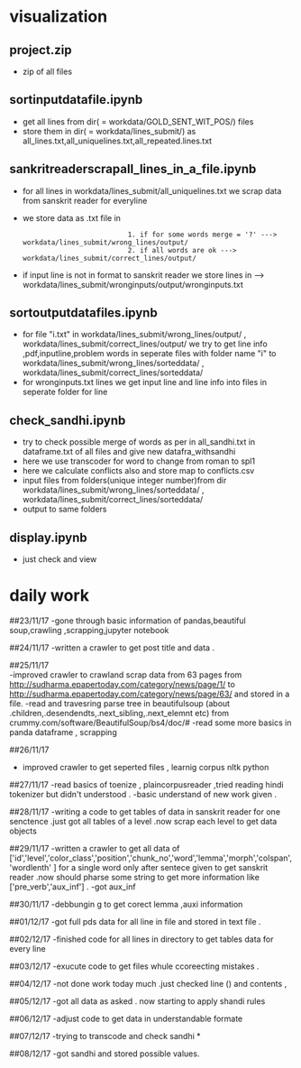 # visualization

## project.zip
- zip of all files 

## sortinputdatafile.ipynb
- get all lines from dir( = workdata/GOLD_SENT_WIT_POS/) files
- store them in dir( = workdata/lines_submit/) as all_lines.txt,all_uniquelines.txt,all_repeated.lines.txt

## sankritreaderscrapall_lines_in_a_file.ipynb
- for all lines in  workdata/lines_submit/all_uniquelines.txt we scrap data from sanskrit reader for everyline 
- we store data as .txt file in

                                1. if for some words merge = '?' ---> workdata/lines_submit/wrong_lines/output/ 
                                2. if all words are ok ---> workdata/lines_submit/correct_lines/output/
                                
- if input line is not in format to sanskrit reader  we store lines in --> workdata/lines_submit/wronginputs/output/wronginputs.txt


## sortoutputdatafiles.ipynb
- for file "i.txt" in workdata/lines_submit/wrong_lines/output/ , workdata/lines_submit/correct_lines/output/ we try to get line info ,pdf,inputline,problem words in seperate files with folder name "i" to workdata/lines_submit/wrong_lines/sorteddata/ , workdata/lines_submit/correct_lines/sorteddata/
- for wronginputs.txt lines we get  input line and line info into files in seperate folder for line


## check_sandhi.ipynb
- try to check possible merge of words as per in  all_sandhi.txt in dataframe.txt of all files and give new datafra_withsandhi
- here we use transcoder for word to change from roman to spl1
- here we calculate conflicts also and store map to conflicts.csv
- input files from folders(unique integer number)from dir workdata/lines_submit/wrong_lines/sorteddata/ , workdata/lines_submit/correct_lines/sorteddata/
- output to same folders 

## display.ipynb
- just check and view


# daily work
##23/11/17 
   -gone through basic information of pandas,beautiful soup,crawling ,scrapping,jupyter notebook
   
##24/11/17
   -written a crawler to get post title and data .
   
##25/11/17   
   -improved crawler to crawland scrap data from 63 pages from http://sudharma.epapertoday.com/category/news/page/1/ to                         http://sudharma.epapertoday.com/category/news/page/63/ and stored in a file.
   -read and travesring parse tree in beautifulsoup (about .children,.desendendts,.next_sibling,.next_elemnt etc) from                         crummy.com/software/BeautifulSoup/bs4/doc/#
   -read some more basics in panda dataframe , scrapping
   
##26/11/17
  - improved crawler to get seperted files , learnig corpus nltk python 

##27/11/17
   -read basics of toenize , plaincorpusreader ,tried reading hindi tokenizer but didn't understood .
   -basic understand of new work given .

##28/11/17
   -writing a code to get tables  of data in sanskrit reader for one senctence .just got all tables of a level .now scrap each level to       get data objects 
   
##29/11/17 
   -written a crawler to get all data   of    ['id','level','color_class','position','chunk_no','word','lemma','morph','colspan','wordlenth' ] for a single word only after sentece given to get sanskrit reader .now should pharse some string to  get  more information like ['pre_verb','aux_inf'] .
   -got aux_inf
   
 ##30/11/17
 -debbungin g to get corect lemma ,auxi information
 
 ##01/12/17
 -got full pds data for all line in file and stored in text file .
 
 ##02/12/17
 -finished code for all lines in directory to get tables data for every line

 ##03/12/17
 -exucute code to get files whule ccoreecting mistakes .
 
 ##04/12/17
 -not done work today much .just checked line () and contents ,
 
 ##05/12/17
 -got all data as asked . now starting to apply shandi rules 
 
 ##06/12/17
 -adjust code to get data in understandable formate
 
 ##07/12/17
 -trying to transcode and check sandhi *
 
 ##08/12/17
 -got sandhi and stored possible values.
 
 
 
   
   
